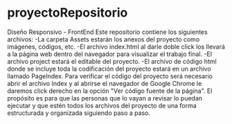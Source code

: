 # proyectoRepositorio
Diseño Responsivo - FrontEnd
Este repositorio contiene los siguientes archivos:
-La carpeta Assets estarán los anexos del proyecto como imágenes, códigos, etc.
-El archivo index.html al darle doble click los llevará a la página web dentro del navegador para visualizar el trabajo final.
-El archivo project estará el editable del proyecto.
-El archivo de código html donde se incluye toda la codificación del proyecto estará en un archivo llamado PageIndex.
Para verificar el código del proyecto será necesario abrir el archivo Index y al abrirse el navegador de Google Chrome le daremos click derecho en la opción "Ver código fuente de la página".
El propósito es para que las personas que lo vayan a revisar lo puedan ejecutar y que estén todos los archivos del proyecto de una forma estructurada y organizada siguiendo paso a paso.
